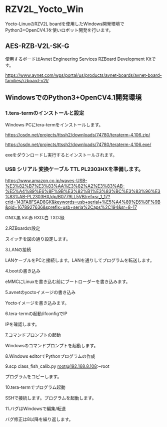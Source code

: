 # RZV2L_Yocto_Win

Yocto-LinuxのRZV2L boardを使用したWindows開発環境でPython3+OpenCV4.1を使いロボット開発を行います。

## AES-RZB-V2L-SK-G

使用するボードはAvnet Engineering Services RZBoard Development Kitです。

https://www.avnet.com/wps/portal/us/products/avnet-boards/avnet-board-families/rzboard-v2l/

## WindowsでのPython3+OpenCV4.1開発環境
### 1.tera-termのインストールと設定

Windows PCにtera-termをインストールします。

https://osdn.net/projects/ttssh2/downloads/74780/teraterm-4.106.zip/

https://osdn.net/projects/ttssh2/downloads/74780/teraterm-4.106.exe/

exeをダウンロードし実行するとインストールされます。

### USB シリアル 変換ケーブル TTL PL2303HXを準備します。

https://www.amazon.co.jp/waves-USB-%E3%82%B7%E3%83%AA%E3%82%A2%E3%83%AB-%E5%A4%89%E6%8F%9B%E3%82%B1%E3%83%BC%E3%83%96%E3%83%AB-PL2303HX/dp/B0779LL5VB/ref=sr_1_17?crid=143FA8FSAD8GK&keywords=usb+serial+%E5%A4%89%E6%8F%9B&qid=1678927636&sprefix=usb+seria%2Caps%2C194&sr=8-17

GND:黒 5V:赤 RXD:白 TXD:緑

2.RZBoardの設定

スイッチを図の通り設定します。

3.LANの接続

LANケーブルをPCと接続します。LANを通りしてプログラムを転送します。

4.bootの書き込み

eMMCにLinuxを書き込む前にブートローダーを書き込みます。

5.avnetのyoctoイメージの書き込み

Yoctoイメージを書き込みます。

6.tera-termの起動/ifconfigでIP

IPを確認します。

7.コマンドプロンプトの起動

Windowsのコマンドプロンプトを起動します。

8.Windows editorでPythonプログラムの作成


9.scp class_fish_calib.py root@192.168.8.108:~root

プログラムをコピーします。

10.tera-termでプログラム起動

SSHで接続します。プログラムを起動します。

11.バグはWindowsで編集/転送

バグ修正は8以降を繰り返します。

